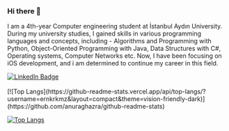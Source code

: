 ### Hi there 👋
<div>
  <p>
    I am a 4th-year Computer engineering student at İstanbul Aydın University. During my university studies, I gained skills in various programming languages and concepts, including - Algorithms and Programming with Python, Object-Oriented Programming with Java, Data Structures with C#, Operating systems, Computer Networks etc. Now, I have been focusing on iOS development, and i am determined to continue my career in this field.
  </p>
</div>
<div id="badges">
  <a href="https://www.linkedin.com/in/eren-korkmaz/">
  <img src="https://img.shields.io/badge/LinkedIn-blue?style=for-the-badge&logo=linkedin&logoColor=white" alt="LinkedIn Badge"/>
  </a>
</div>
<br>
<!--
  <img src="https://github.com/devicons/devicon/blob/master/icons/swift/swift-original.svg" title="Redux" alt="Redux " width="30" height="30"/>&nbsp;
-->
[![Top Langs](https://github-readme-stats.vercel.app/api/top-langs/?username=ernkrkmz&layout=compact&theme=vision-friendly-dark)](https://github.com/anuraghazra/github-readme-stats)

[![Top Langs](https://github-readme-stats.vercel.app/api/top-langs/?username=ernkrkmz)](https://github.com/anuraghazra/github-readme-stats)



<!--
**ernkrkmz/ernkrkmz** is a ✨ _special_ ✨ repository because its `README.md` (this file) appears on your GitHub profile.

Here are some ideas to get you started:

- 🔭 I’m currently working on ...
- 🌱 I’m currently learning ...
- 👯 I’m looking to collaborate on ...
- 🤔 I’m looking for help with ...
- 💬 Ask me about ...
- 📫 How to reach me: ...
- 😄 Pronouns: ...
- ⚡ Fun fact: ...
-->
